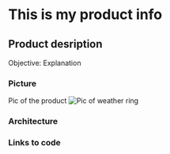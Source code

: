 # This is my product info
## Product desription
Objective: Explanation

### Picture
Pic of the product
![Pic of weather ring](https://github.com/a2mm-iot-hackathon/iot-samples/blob/master/SanePilots/weather-ring.gif)

### Architecture
### Links to code
